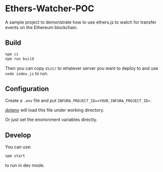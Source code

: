 # Ethers-Watcher-POC

A sample project to demonstrate how to use ethers.js to watch for transfer events on the Ethereum blockchain.

## Build

```sh
npm ci
npm run build
```

Then you can copy `dist/` to whatever server you want to deploy to and use `node index.js` to run.

## Configuration

Create a `.env` file and put `INFURA_PROJECT_ID=<YOUR_INFURA_PROJECT_ID>`.

[dotenv](https://www.npmjs.com/package/dotenv) will load this file under working directory.

Or just set the environment variables directly.

## Develop

You can use:

```sh
npm start
```

to run in dev mode.
